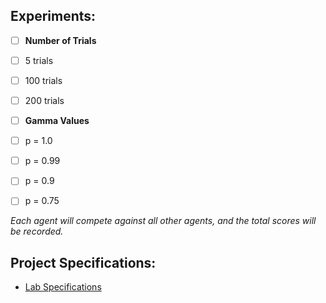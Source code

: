 ## Experiments:
- [ ] **Number of Trials**
 - [ ] 5 trials
 - [ ] 100 trials
 - [ ] 200 trials

  
- [ ] **Gamma Values**
 - [ ] p = 1.0
 - [ ] p = 0.99
 - [ ] p = 0.9
 - [ ] p = 0.75
  
*Each agent will compete against all other agents, and the total scores will be recorded.*

## Project Specifications:
 - [Lab Specifications](https://github.com/lwthatcher/repeated_play/wiki/Lab-Specifications)
